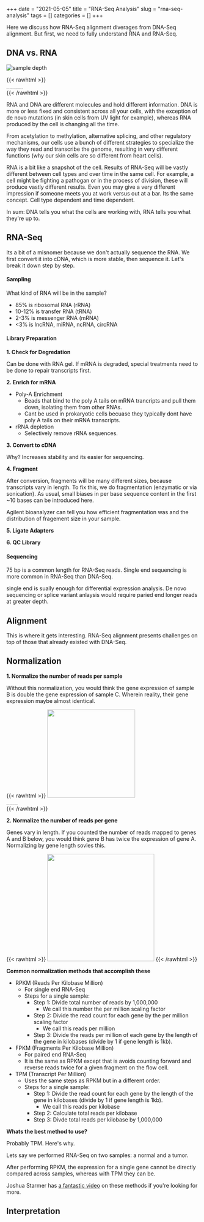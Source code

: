 +++ 
date = "2021-05-05"
title = "RNA-Seq Analysis"
slug = "rna-seq-analysis"
tags = []
categories = []
+++

Here we discuss how RNA-Seq alignment diverages from DNA-Seq alignment. But first, we need to fully understand RNA and RNA-Seq. 


## DNA vs. RNA

![sample depth](/images/dna_vs_rna.jpg)

{{< rawhtml >}}
<p style="font-size:18%; color: #8f8f8f; margin: 0;">Photo credit to biologydictionary.net</p>
{{< /rawhtml >}}

RNA and DNA are different molecules and hold different information. DNA is more or less fixed and consistent across all your cells, with the exception of de novo mutations (in skin cells from UV light for example), whereas RNA produced by the cell is changing all the time.

From acetylation to methylation, alternative splicing, and other regulatory mechanisms, our cells use a bunch of different strategies to specialize the way they read and transcribe the genome, resulting in very different functions (why our skin cells are so different from heart cells).

RNA is a bit like a snapshot of the cell. Results of RNA-Seq will be vastly different between cell types and over time in the same cell. For example, a cell might be fighting a pathogan or in the process of division, these will produce vastly different results. Even you may give a very different impression if someone meets you at work versus out at a bar. Its the same concept. Cell type dependent and time dependent.

In sum: DNA tells you what the cells are working with, RNA tells you what they're up to.


## RNA-Seq

Its a bit of a misnomer because we don't actually sequence the RNA. We first convert it into cDNA, which is more stable, then sequence it. Let's break it down step by step.

#### Sampling

What kind of RNA will be in the sample?

- 85% is ribosomal RNA (rRNA)
- 10-12% is transfer RNA (tRNA)
- 2-3% is messenger RNA (mRNA)
- <3% is lncRNA, miRNA, ncRNA, circRNA

#### Library Preparation

__1. Check for Degredation__

Can be done with RNA gel. If mRNA is degraded, special treatments need to be done to repair transcripts first.

__2. Enrich for mRNA__

- Poly-A Enrichment
    - Beads that bind to the poly A tails on mRNA trancripts and pull them down, isolating them from other RNAs.
    - Cant be used in prokaryotic cells becuase they typically dont have poly A tails on their mRNA transcripts.
- rRNA depletion
    - Selectively remove rRNA sequences.

__3. Convert to cDNA__

Why? Increases stability and its easier for sequencing.

__4. Fragment__

After conversion, fragments will be many different sizes, because transcripts vary in length. To fix this, we do fragmentation (enzymatic or via sonication). As usual, small biases in per base sequence content in the first ~10 bases can be introduced here.

Agilent bioanalyzer can tell you how efficient fragmentation was and the distribution of fragement size in your sample. 

__5. Ligate Adapters__

__6. QC Library__

#### Sequencing

75 bp is a common length for RNA-Seq reads. Single end sequencing is more common in RNA-Seq than DNA-Seq.

single end is sually enough for differential expression analysis. De novo sequencing or splice variant anlaysis would require paried end longer reads at greater depth.

## Alignment

This is where it gets interesting. RNA-Seq alignment presents challenges on top of those that already existed with DNA-Seq.




## Normalization

__1. Normalize the number of reads per sample__

Without this normalization, you would think the gene expression of sample B is double the gene expression of sample C. Wherein reality, their gene expression maybe almost identical.

{{< rawhtml >}}
<img style="height: 230px;" src="/images/sample_depth.png">
<p style="font-size:18%; color: #8f8f8f; margin: 0;">Photo credit to Biorender</p>
{{< /rawhtml >}}

__2. Normalize the number of reads per gene__

Genes vary in length. If you counted the number of reads mapped to genes A and B below, you would think gene B has twice the expression of gene A. Normalizing by gene length sovles this.

{{< rawhtml >}}
<img style="height: 280px;" src="/images/genes_different_length.png">
{{< /rawhtml >}}


__Common normalization methods that accomplish these__
- RPKM (Reads Per Kilobase Million)
    - For single end RNA-Seq
    - Steps for a single sample:
        - Step 1: Divide total number of reads by 1,000,000
            - We call this number the per million scaling factor
        - Step 2: Divide the read count for each gene by the per million scaling factor
            - We call this reads per million
        - Step 3: Divide the reads per million of each gene by the length of the gene in kilobases (divide by 1 if gene length is 1kb).
- FPKM (Fragments Per Kilobase Million)
    - For paired end RNA-Seq
    - It is the same as RPKM except that is avoids counting forward and reverse reads twice for a given fragment on the flow cell.
- TPM (Transcript Per Million)
    - Uses the same steps as RPKM but in a different order.
    - Steps for a single sample:
        - Step 1: Divide the read count for each gene by the length of the gene in kilobases (divide by 1 if gene length is 1kb).
            - We call this reads per kilobase
        - Step 2: Calculate total reads per kilobase
        - Step 3: Divde total reads per kilobase by 1,000,000

__Whats the best method to use?__

Probably TPM. Here's why.

Lets say we performed RNA-Seq on two samples: a normal and a tumor.

After performing RPKM, the expression for a single gene cannot be directly compared across samples, whereas with TPM they can be.

Joshua Starmer has [a fantastic video](https://www.youtube.com/watch?v=TTUrtCY2k-w&t=495s) on these methods if you're looking for more. 

## Interpretation





